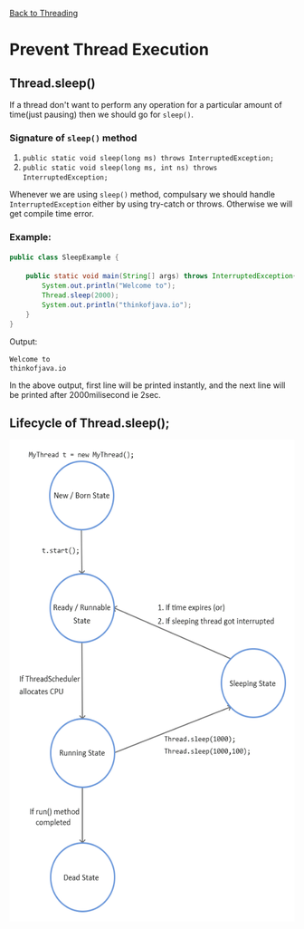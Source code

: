 [Back to Threading](../README.md)
# Prevent Thread Execution

## Thread.sleep()

If a thread don't want to perform any operation for a particular amount of time(just pausing) then we should go for `sleep()`.

### Signature of `sleep()` method
1. `public static void sleep(long ms) throws InterruptedException;`
2. `public static void sleep(long ms, int ns) throws InterruptedException;`

Whenever we are using `sleep()` method, compulsary we should handle `InterruptedException` either by using try-catch or throws. Otherwise we will get compile time error.

### Example:
```java
public class SleepExample {

    public static void main(String[] args) throws InterruptedException{
        System.out.println("Welcome to");
        Thread.sleep(2000);
        System.out.println("thinkofjava.io");
    }
}
```
Output:

```
Welcome to
thinkofjava.io
```

In the above output, first line will be printed instantly, and the next line will be printed after 2000milisecond ie 2sec.


## Lifecycle of Thread.sleep();

<img src="../../../assets/images/threading/thread_sleep.png" width="520" height="850"></img>